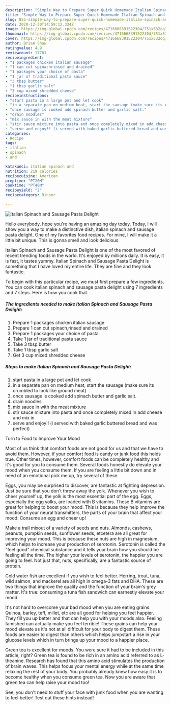 ```yaml
---
description: "Simple Way to Prepare Super Quick Homemade Italian Spinach and Sausage Pasta Delight"
title: "Simple Way to Prepare Super Quick Homemade Italian Spinach and Sausage Pasta Delight"
slug: 855-simple-way-to-prepare-super-quick-homemade-italian-spinach-and-sausage-pasta-delight
date: 2020-12-30T14:59:12.334Z
image: https://img-global.cpcdn.com/recipes/4716668391522304/751x532cq70/italian-spinach-and-sausage-pasta-delight-recipe-main-photo.jpg
thumbnail: https://img-global.cpcdn.com/recipes/4716668391522304/751x532cq70/italian-spinach-and-sausage-pasta-delight-recipe-main-photo.jpg
cover: https://img-global.cpcdn.com/recipes/4716668391522304/751x532cq70/italian-spinach-and-sausage-pasta-delight-recipe-main-photo.jpg
author: Brian Shaw
ratingvalue: 4.9
reviewcount: 17781
recipeingredient:
- "1 packages chicken italian sausage"
- "1 can cut spinachrinsed and drained"
- "1 packages your choice of pasta"
- "1 jar of traditional pasta sauce"
- "3 tbsp butter"
- "1 tbsp garlic salt"
- "3 cup mixed shredded cheese"
recipeinstructions:
- "start pasta in a large pot and let cook"
- "in a separate pan on medium heat, start the sausage (make sure its crumbled to look like ground meat)"
- "once sausage is cooked add spinach butter and garlic salt."
- "drain noodles"
- "mix sauce in with the meat mixture"
- "stir sauce mixture into pasta and once completely mixed in add cheese and mix in."
- "serve and enjoy!! (i served with baked garlic buttered bread and was perfect)"
categories:
- Recipe
tags:
- italian
- spinach
- and

katakunci: italian spinach and 
nutrition: 219 calories
recipecuisine: American
preptime: "PT20M"
cooktime: "PT48M"
recipeyield: "2"
recipecategory: Dinner

---
```



![Italian Spinach and Sausage Pasta Delight](https://img-global.cpcdn.com/recipes/4716668391522304/751x532cq70/italian-spinach-and-sausage-pasta-delight-recipe-main-photo.jpg)

Hello everybody, hope you're having an amazing day today. Today, I will show you a way to make a distinctive dish, italian spinach and sausage pasta delight. One of my favorites food recipes. For mine, I will make it a little bit unique. This is gonna smell and look delicious.

Italian Spinach and Sausage Pasta Delight is one of the most favored of recent trending foods in the world. It's enjoyed by millions daily. It is easy, it is fast, it tastes yummy. Italian Spinach and Sausage Pasta Delight is something that I have loved my entire life. They are fine and they look fantastic.




To begin with this particular recipe, we must first prepare a few ingredients. You can cook italian spinach and sausage pasta delight using 7 ingredients and 7 steps. Here is how you cook that.

<!--inarticleads1-->

##### The ingredients needed to make Italian Spinach and Sausage Pasta Delight:

1. Prepare 1 packages chicken italian sausage
1. Prepare 1 can cut spinach,rinsed and drained
1. Prepare 1 packages your choice of pasta
1. Take 1 jar of traditional pasta sauce
1. Take 3 tbsp butter
1. Take 1 tbsp garlic salt
1. Get 3 cup mixed shredded cheese




<!--inarticleads2-->

##### Steps to make Italian Spinach and Sausage Pasta Delight:

1. start pasta in a large pot and let cook
1. in a separate pan on medium heat, start the sausage (make sure its crumbled to look like ground meat)
1. once sausage is cooked add spinach butter and garlic salt.
1. drain noodles
1. mix sauce in with the meat mixture
1. stir sauce mixture into pasta and once completely mixed in add cheese and mix in.
1. serve and enjoy!! (i served with baked garlic buttered bread and was perfect)




Turn to Food to Improve Your Mood


Most of us think that comfort foods are not good for us and that we have to avoid them. However, if your comfort food is candy or junk food this holds true. Other times, however, comfort foods can be completely healthy and it's good for you to consume them. Several foods honestly do elevate your mood when you consume them. If you are feeling a little bit down and in need of an emotional pick me up, try several of these.

Eggs, you may be surprised to discover, are fantastic at fighting depression. Just be sure that you don't throw away the yolk. Whenever you wish to cheer yourself up, the yolk is the most essential part of the egg. Eggs, especially the egg yolks, are loaded with B vitamins. These B vitamins are great for helping to boost your mood. This is because they help improve the function of your neural transmitters, the parts of your brain that affect your mood. Consume an egg and cheer up!

Make a trail mixout of a variety of seeds and nuts. Almonds, cashews, peanuts, pumpkin seeds, sunflower seeds, etcetera are all great for improving your mood. This is because these nuts are high in magnesium, which helps to increase your production of serotonin. Serotonin is called the "feel good" chemical substance and it tells your brain how you should be feeling all the time. The higher your levels of serotonin, the happier you are going to feel. Not just that, nuts, specifically, are a fantastic source of protein.

Cold water fish are excellent if you wish to feel better. Herring, trout, tuna, wild salmon, and mackerel are all high in omega-3 fats and DHA. These are two things that improve the quality and the function of your brain's grey matter. It's true: consuming a tuna fish sandwich can earnestly elevate your mood. 

It's not hard to overcome your bad mood when you are eating grains. Quinoa, barley, teff, millet, etc are all good for helping you feel happier. They fill you up better and that can help you with your moods also. Feeling famished can actually make you feel terrible! These grains can help your mood elevate as it's not at all difficult for your body to digest them. These foods are easier to digest than others which helps jumpstart a rise in your glucose levels which in turn brings up your mood to a happier place.

Green tea is excellent for moods. You were sure it had to be included in this article, right? Green tea is found to be rich in an amino acid referred to as L-theanine. Research has found that this amino acid stimulates the production of brain waves. This helps focus your mental energy while at the same time relaxing the rest of your body. You probably already knew how easy it is to become healthy when you consume green tea. Now you are aware that green tea can help raise your mood too!

See, you don't need to stuff your face with junk food when you are wanting to feel better! Test out  these hints  instead!

